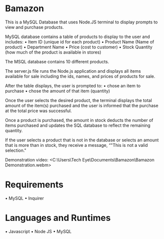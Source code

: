 #  Bamazon

This is a MySQL Database that uses Node.JS terminal to display prompts to view and purchase products.

MySQL database contains a table of products to display to the user and includes:
• Item ID (unique id for each product)
• Product Name (Name of product)
• Department Name
• Price (cost to customer)
• Stock Quantity (how much of the product is available in stores)

The MSQL database contains 10 different products.

The server.js file runs the Node.js application and displays all items available for sale including the ids, names, and prices of products for sale.

After the table displays, the user is prompted to:
• chose an item to purchase
• chose the amount of that item (quantity)

Once the user selects the desired product, the terminal displays the total amount of the item(s) purchased and the user is informed that the purchase at the total price was successful.

Once a product is purchased, the amount in stock deducts the number of items purchased and updates the SQL database to reflect the remaining quantity.

If the user selects a product that is not in the database or selects an amount that is more than in stock, they receive a message, “"This is not a valid selection."

Demonstration video: <C:\Users\Tech Eye\Documents\Bamazon\Bamazon Demonstration.webm>

# Requirements
• MySQL
• Inquirer

#  Languages and Runtimes
• Javascript
• Node JS
• MySQL
